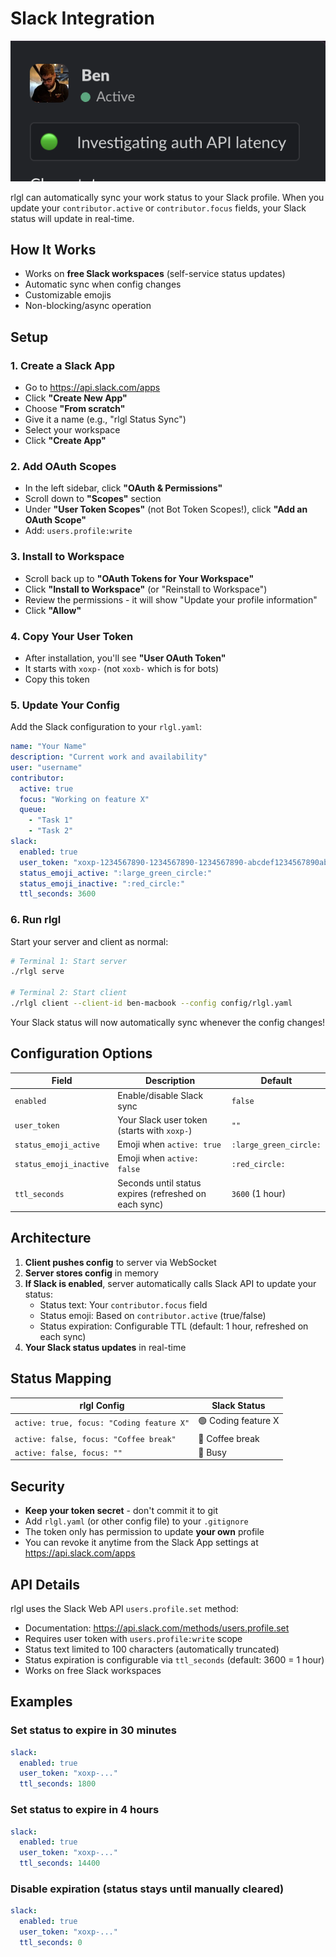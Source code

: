 # Slack Integration

![Slack Integration](https://github.com/benwsapp/rlgl/blob/main/img/slack.png)

rlgl can automatically sync your work status to your Slack profile. When you update your `contributor.active` or `contributor.focus` fields, your Slack status will update in real-time.

## How It Works

- Works on **free Slack workspaces** (self-service status updates)
- Automatic sync when config changes
- Customizable emojis
- Non-blocking/async operation

## Setup

### 1. Create a Slack App

- Go to https://api.slack.com/apps
- Click **"Create New App"**
- Choose **"From scratch"**
- Give it a name (e.g., "rlgl Status Sync")
- Select your workspace
- Click **"Create App"**

### 2. Add OAuth Scopes

- In the left sidebar, click **"OAuth & Permissions"**
- Scroll down to **"Scopes"** section
- Under **"User Token Scopes"** (not Bot Token Scopes!), click **"Add an OAuth Scope"**
- Add: `users.profile:write`

### 3. Install to Workspace

- Scroll back up to **"OAuth Tokens for Your Workspace"**
- Click **"Install to Workspace"** (or "Reinstall to Workspace")
- Review the permissions - it will show "Update your profile information"
- Click **"Allow"**

### 4. Copy Your User Token

- After installation, you'll see **"User OAuth Token"**
- It starts with `xoxp-` (not `xoxb-` which is for bots)
- Copy this token

### 5. Update Your Config

Add the Slack configuration to your `rlgl.yaml`:

```yaml
name: "Your Name"
description: "Current work and availability"
user: "username"
contributor:
  active: true
  focus: "Working on feature X"
  queue:
    - "Task 1"
    - "Task 2"
slack:
  enabled: true
  user_token: "xoxp-1234567890-1234567890-1234567890-abcdef1234567890abcdef1234567890"
  status_emoji_active: ":large_green_circle:"
  status_emoji_inactive: ":red_circle:"
  ttl_seconds: 3600
```

### 6. Run rlgl

Start your server and client as normal:

```bash
# Terminal 1: Start server
./rlgl serve

# Terminal 2: Start client
./rlgl client --client-id ben-macbook --config config/rlgl.yaml
```

Your Slack status will now automatically sync whenever the config changes!

## Configuration Options

| Field | Description | Default |
|-------|-------------|---------|
| `enabled` | Enable/disable Slack sync | `false` |
| `user_token` | Your Slack user token (starts with `xoxp-`) | `""` |
| `status_emoji_active` | Emoji when `active: true` | `:large_green_circle:` |
| `status_emoji_inactive` | Emoji when `active: false` | `:red_circle:` |
| `ttl_seconds` | Seconds until status expires (refreshed on each sync) | `3600` (1 hour) |

## Architecture

1. **Client pushes config** to server via WebSocket
2. **Server stores config** in memory
3. **If Slack is enabled**, server automatically calls Slack API to update your status:
   - Status text: Your `contributor.focus` field
   - Status emoji: Based on `contributor.active` (true/false)
   - Status expiration: Configurable TTL (default: 1 hour, refreshed on each sync)
4. **Your Slack status updates** in real-time

## Status Mapping

| rlgl Config | Slack Status |
|-------------|--------------|
| `active: true, focus: "Coding feature X"` | 🟢 Coding feature X |
| `active: false, focus: "Coffee break"` | 🔴 Coffee break |
| `active: false, focus: ""` | 🔴 Busy |

## Security

- **Keep your token secret** - don't commit it to git
- Add `rlgl.yaml` (or other config file) to your `.gitignore`
- The token only has permission to update **your own** profile
- You can revoke it anytime from the Slack App settings at https://api.slack.com/apps

## API Details

rlgl uses the Slack Web API `users.profile.set` method:
- Documentation: https://api.slack.com/methods/users.profile.set
- Requires user token with `users.profile:write` scope
- Status text limited to 100 characters (automatically truncated)
- Status expiration is configurable via `ttl_seconds` (default: 3600 = 1 hour)
- Works on free Slack workspaces

## Examples

### Set status to expire in 30 minutes

```yaml
slack:
  enabled: true
  user_token: "xoxp-..."
  ttl_seconds: 1800
```

### Set status to expire in 4 hours

```yaml
slack:
  enabled: true
  user_token: "xoxp-..."
  ttl_seconds: 14400
```

### Disable expiration (status stays until manually cleared)

```yaml
slack:
  enabled: true
  user_token: "xoxp-..."
  ttl_seconds: 0
```
